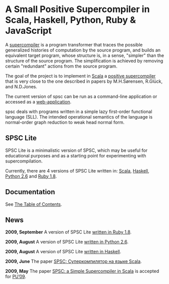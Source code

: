# A Small Positive Supercompiler in Scala, Haskell, Python, Ruby & JavaScript

A [supercompiler](http://sites.google.com/site/keldyshscp/Home/supercompilerconcept)
is a program transformer that traces the possible generalized histories
of computation by the source program, and builds an equivalent target
program, whose structure is, in a sense, "simpler" than the structure of
the source program. The simplification is achieved by removing certain
"redundant" actions from the source program.

The goal of the project is to implement in
[Scala](http://www.scala-lang.org) a
[positive supercompiler](http://sites.google.com/site/keldyshscp/Home/positive-supercompilers)
that is very close to the one described in papers by M.H.Sørensen,
R.Glück, and N.D.Jones.

The current version of spsc can be run as a command-line application or
accessed as a [web-application](http://spsc.appspot.com/).

spsc deals with programs written in a simple lazy first-order functional
language (SLL). The intended operational semantics of the language is
normal-order graph reduction to weak head normal form.

## SPSC Lite

SPSC Lite is a minimalistic version of SPSC, which may be useful for
educational purposes and as a starting point for experimenting with
supercompilation.

Currently, there are 4 versions of SPSC Lite written in:
[Scala](spsc_lite_scala/readme),
[Haskell](spsc_lite_haskell/README.md),
[Python 2.6](spsc_lite_python/README.md) and
[Ruby 1.8](spsc_lite_ruby/README.md).

## Documentation

See [The Table of Contents](docs/README.md).

## News

**2009, September** A version of SPSC Lite
[written in Ruby 1.8](spsc_lite_ruby/README.md).

**2009, August** A version of SPSC Lite
[written in Python 2.6](spsc_lite_python/README.md).

**2009, August** A version of SPSC Lite
[written in Haskell](spsc_lite_haskell/README.md).

**2009, June** The paper
[SPSC: Суперкомпилятор на языке Scala](https://storage.googleapis.com/google-code-archive-downloads/v2/code.google.com/spsc/Klyuchnikov,Romanenko-2009--SPSC-.Superkompilyator.na.yazyke.Scala.pdf).

**2009, May** The paper
[SPSC: a Simple Supercompiler in Scala](https://storage.googleapis.com/google-code-archive-downloads/v2/code.google.com/spsc/Klyuchnikov__Romanenko__SPSC_a_Simple_Supercompiler_in_Scala.pdf)
is accepted for
[PU’09](http://psi.nsc.ru/psi09/p_understanding/index).
